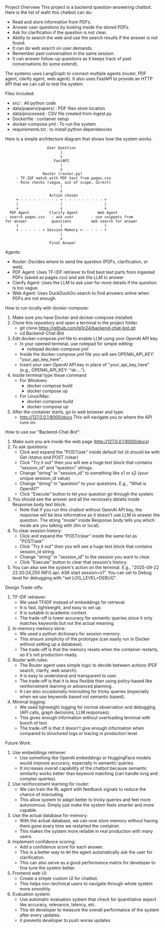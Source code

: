 Project Overview
This project is a backend question-answering chatbot. Here is the list of waht this chatbot can do:
- Read and store information from PDFs.
- Answer user questions by looking inside the stored PDFs.
- Ask for clarification if the question is not clear.
- Ability to search the web and use the search results if the answer is not found.
- It can do web search on user demands.
- Remember past conversation in the same session.
- It can answer follow-up questions as it keeps track of past conversations (to some extend).

The systems uses LangGraph to connect multiple agents (router, PDF agent, clarify agent, web agent).
It also uses FastAPI to provide an HTTP API that we can call to test the system.

Files included:
- src/ : All python code
- data/papers/papers/ : PDF files store location
- data/processed : CSV file created from ingest.py
- Dockerfile : container setup
- docker-compose.yml : To run the system
- requirements.txt : to install python dependencies

Here is a simple architecture diagram that shows how the system works.

                       User Question
                             |
                             v
                          FastAPI
                             |
                             v
                     Router (router.py)
         - TF-IDF match with PDF text from pages.csv
         - Rule checks (vague, out of scope, direct)
                             |
                             v
                        Action chosen
         + - - - - - - - - - + - - - - - - - - - +
         |                   |                   |
         v                   v                   v
      PDF Agent         Clarify Agent         Web Agent
    - search pages.csv   - ask user        - use snippets from
    for answer           questions         web search for answer
         |                   |                   |
         + - - - - - > Session Memory <- - - - - +
                             |
                             v
                        Final Answer

Agents:
- Router: Decides where to send the question (PDFs, clarification, or web).
- PDF Agent: Uses TF-IDF retriever to find best text parts from ingested PDFs (saved as pages.csv) and ask the LLM to answer
- Clarify Agent: Uses the LLM to ask user for more details if the question is too vague.
- Web Agent: Uses DuckDuckGo search to find answers online when PDFs are not enough.


How to run locally with docker-compose:
1. Make sure you have Docker and docker-compose installed.
2. Clone this repository and open a terminal in the project folder.
   - git clone https://github.com/lp1n24/backend-chat-bot.git
   - cd Backend-Chat-Bot
3. Edit docker-compose.yml file to enable LLM using your OpenAI API key.
   - In your opened terminal, use notepad for simple editing:
     - notepad docker-compose.yml
   - Inside the docker-compose.yml file you will see OPENAI_API_KEY: "your_api_key_here".
   - Insert your own OpenAI API key in place of "your_api_key_here" (e.g., OPENAI_API_KEY: "sk-...").
4. Inside terminal type these command
   - For Windows: 
     - docker compose build
     - docker compose up
   - For Linux/Mac:
     - docker-compose build
     - docker-compose up
5. After the container starts, go to web browser and type:
   - http://127.0.0.1:8000/docs
   This will navigate you to where the API runs on.

How to use our "Backend-Chat-Bot":
1. Make sure you are inside the web page (http://127.0.0.1:8000/docs)
2. To ask questions:
   - Click and expand the "POST/ask" inside default list (it should be with Get /status and POST /clear)
   - Click "Try it out" then you will see a huge text block that contains "session_id" and "question" strings.
   - Change "string" in "session_id" to something like s1 or s2 (your unique session_id value).
   - Change "string" in "question" to your questions. E.g., "What is OpenAI?"
   - Click "Execute" button to let your question go through the system.
3. You should see the answer and all the necessary details inside Response body text block.
   - Note that if you run this chatbot without OpenAI API key, the response will be less informative as it doesn't use LLM to answer the question. The string "mode" inside Response body tells you which mode are you talking with (llm or local).
4. To clear session history:
   - Click and expand the "POST/clear" inside the same list as "POST/ask"
   - Click "Try it out" then you will see a huge text block that contains session_id string.
   - Change "string" in "session_id" to the session you want to clear.
   - Click "Execute" button to clear that session's history.
5. You can also see the system's action on the terminal. E.g., "2025-09-22 22:20:24,250 INFO api: ASK start session=s1". You can set to Debug level for debugging with "set LOG_LEVEL=DEBUG".

Design Trade-offs:
1. TF-IDF retriever:
   - We used TFiIDF instead of embeddings for retrieval.
   - It is fast, lightweight, and easy to set up.
   - It is suitable in academic context.
   - The trade-off is lower accuracy for semantic queries since it only matches keywords but not the actual meaning.
2. In-memory memory store:
   - We used a python dictionary for session memory.
   - This ensure simplicity of the prototype (can easily run in Docker without setting up a database).
   - The trade-off is that the memory resets when the container restarts, so it's not production-ready.
3. Router with rules:
   - The Router agent uses simple logic to decide between actions (PDF search, clarify, web search).
   - It is easy to understand and transparent to user.
   - The trade-off is that it is less flexible than using policy-based like reinforcement learning or advanced planning.
   - It can also occasionally misrouting for tricky queries (especially when we use keywords based not semantic based).
4. Minimal logging:
   - We used lighweight logging for normal observation and debugging (API calls, graph decisions, LLM responses).
   - This gives enough information without overloading terminal with bunch of text.
   - The trade-off is that it doesn't give enough information when compared to structured logs or tracing in production level.

Future Work:
1. Use embeddings retriever:
   - Use something like OpenAI embeddings or HuggingFace models would improve accuracy, especially in semantic queries.
   - It increases overall capability of the chatbot because semantic similarity works better than keyword matching (can handle long and complex queries).
2. Use reinforcement learning for router:
   - We can train the RL agent with feedback signals to reduce the chance of misrouting.
   - This allow system to adapt better to tricky queries and feel more autonomous. Simply just make the system feels smarter and more capable.
3. Use the actual database for memory:
   - With the actual database, we can now store memory without having them gone every time we restarted the container.
   - This makes the system more reliable in real production with many users.
4. Implement confidence scoring:
   - Add a confidence score for each answer.
   - This is a better way to let the agent automatically ask the user for clarification.
   - This can also serve as a good performance matrix for developer to fine tune the system better.
5. Frontend web UI:
   - Create a simple custom UI for chatbot.
   - This helps non-technical users to navigate through whole system more smoothly.
6. Evaluation system:
   - Use automatic evaluation system that check for quantitative aspect like accuracy, relevance, latency, etc.
   - This let developer to measure the overall performance of the system after every updates.
   - it prevents developer to push worse updates


